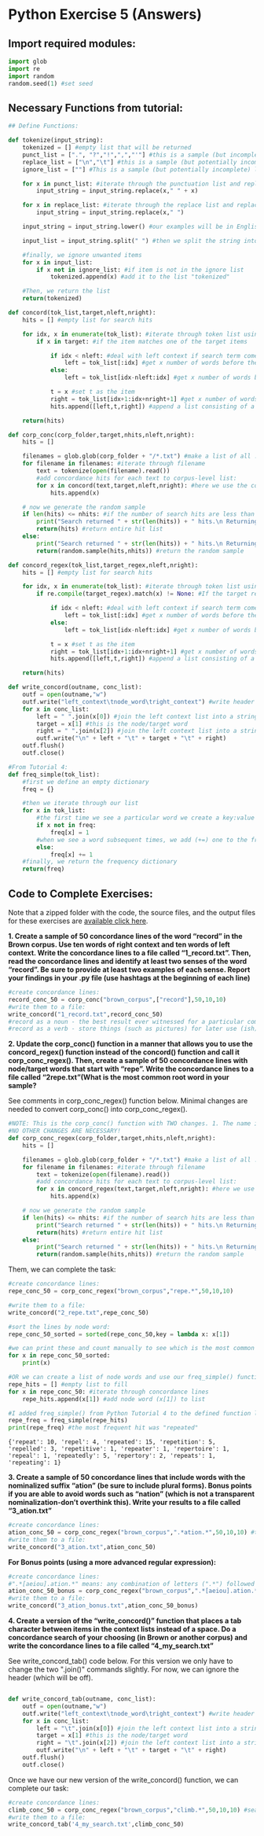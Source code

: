 # Python Exercise 5 (Answers)

## Import required modules:
```python
import glob
import re
import random
random.seed(1) #set seed
```

## Necessary Functions from tutorial:
```python
## Define Functions:

def tokenize(input_string):
	tokenized = [] #empty list that will be returned
	punct_list = [".", "?","!",",","'"] #this is a sample (but incomplete!) list of punctuation characters
	replace_list = ["\n","\t"] #this is a sample (but potentially incomplete) list of items to replace with spaces
	ignore_list = [""] #This is a sample (but potentially incomplete) list if items to ignore

	for x in punct_list: #iterate through the punctuation list and replace each item with a space + the item
		input_string = input_string.replace(x," " + x)

	for x in replace_list: #iterate through the replace list and replace it with a space
		input_string = input_string.replace(x," ")

	input_string = input_string.lower() #our examples will be in English, so for now we will lower them

	input_list = input_string.split(" ") #then we split the string into a list

	#finally, we ignore unwanted items
	for x in input_list:
		if x not in ignore_list: #if item is not in the ignore list
			tokenized.append(x) #add it to the list "tokenized"

	#Then, we return the list
	return(tokenized)

def concord(tok_list,target,nleft,nright):
	hits = [] #empty list for search hits

	for idx, x in enumerate(tok_list): #iterate through token list using the enumerate function. idx = list index, x = list item
		if x in target: #if the item matches one of the target items

			if idx < nleft: #deal with left context if search term comes early in a text
				left = tok_list[:idx] #get x number of words before the current one (based on nleft)
			else:
				left = tok_list[idx-nleft:idx] #get x number of words before the current one (based on nleft)

			t = x #set t as the item
			right = tok_list[idx+1:idx+nright+1] #get x number of words after the current one (based on nright)
			hits.append([left,t,right]) #append a list consisting of a list of left words, the target word, and a list of right words

	return(hits)

def corp_conc(corp_folder,target,nhits,nleft,nright):
	hits = []

	filenames = glob.glob(corp_folder + "/*.txt") #make a list of all .txt file in corp_folder
	for filename in filenames: #iterate through filename
		text = tokenize(open(filename).read())
		#add concordance hits for each text to corpus-level list:
		for x in concord(text,target,nleft,nright): #here we use the concord() function to generate concordance lines
			hits.append(x)

	# now we generate the random sample
	if len(hits) <= nhits: #if the number of search hits are less than or equal to the requested sample:
		print("Search returned " + str(len(hits)) + " hits.\n Returning all " + str(len(hits)) + " hits")
		return(hits) #return entire hit list
	else:
		print("Search returned " + str(len(hits)) + " hits.\n Returning a random sample of " + str(nhits) + " hits")
		return(random.sample(hits,nhits)) #return the random sample

def concord_regex(tok_list,target_regex,nleft,nright):
	hits = [] #empty list for search hits

	for idx, x in enumerate(tok_list): #iterate through token list using the enumerate function. idx = list index, x = list item
		if re.compile(target_regex).match(x) != None: #If the target regular expression finds a match in the string (the slightly strange syntax here literally means "if it doesn't not find a match")

			if idx < nleft: #deal with left context if search term comes early in a text
				left = tok_list[:idx] #get x number of words before the current one (based on nleft)
			else:
				left = tok_list[idx-nleft:idx] #get x number of words before the current one (based on nleft)

			t = x #set t as the item
			right = tok_list[idx+1:idx+nright+1] #get x number of words after the current one (based on nright)
			hits.append([left,t,right]) #append a list consisting of a list of left words, the target word, and a list of right words

	return(hits)

def write_concord(outname, conc_list):
	outf = open(outname,"w")
	outf.write("left_context\tnode_word\tright_context") #write header (optional)
	for x in conc_list:
		left = " ".join(x[0]) #join the left context list into a string using spaces
		target = x[1] #this is the node/target word
		right = " ".join(x[2]) #join the left context list into a string using spaces
		outf.write("\n" + left + "\t" + target + "\t" + right)
	outf.flush()
	outf.close()

#From Tutorial 4:
def freq_simple(tok_list):
	#first we define an empty dictionary
	freq = {}

	#then we iterate through our list
	for x in tok_list:
		#the first time we see a particular word we create a key:value pair
		if x not in freq:
			freq[x] = 1
		#when we see a word subsequent times, we add (+=) one to the frequency count
		else:
			freq[x] += 1
	#finally, we return the frequency dictionary
	return(freq)
```


## Code to Complete Exercises:

Note that a zipped folder with the code, the source files, and the output files for these exercises are [available click here](https://github.com/kristopherkyle/corpus-analysis-python/raw/master/super_secret/Py_T5_Exercises_correct.zip).

**1. Create a sample of 50 concordance lines of the word “record” in the Brown corpus. Use ten words of right context and ten words of left context. Write the concordance lines to a file called “1_record.txt”. Then, read the concordance lines and identify at least two senses of the word “record”. Be sure to provide at least two examples of each sense. Report your findings in your .py file (use hashtags at the beginning of each line)**

```python
#create concordance lines:
record_conc_50 = corp_conc("brown_corpus",["record"],50,10,10)
#write them to a file:
write_concord("1_record.txt",record_conc_50)
#record as a noun - the best result ever witnessed for a particular competition
#record as a verb - store things (such as pictures) for later use (ish)
```

**2. Update the corp_conc() function in a manner that allows you to use the concord_regex() function instead of the concord() function and call it corp_conc_regex(). Then, create a sample of 50 concordance lines with node/target words that start with “repe”. Write the concordance lines to a file called “2repe.txt”(What is the most common root word in your sample?**

See comments in corp_conc_regex() function below. Minimal changes are needed to convert corp_conc() into corp_conc_regex().

```python
#NOTE: This is the corp_conc() function with TWO changes. 1. The name is changed. 2. It uses the concord_regex() function instead of the concord() function.
#NO OTHER CHANGES ARE NECESSARY!
def corp_conc_regex(corp_folder,target,nhits,nleft,nright):
	hits = []

	filenames = glob.glob(corp_folder + "/*.txt") #make a list of all .txt file in corp_folder
	for filename in filenames: #iterate through filename
		text = tokenize(open(filename).read())
		#add concordance hits for each text to corpus-level list:
		for x in concord_regex(text,target,nleft,nright): #here we use the concord() function to generate concordance lines
			hits.append(x)

	# now we generate the random sample
	if len(hits) <= nhits: #if the number of search hits are less than or equal to the requested sample:
		print("Search returned " + str(len(hits)) + " hits.\n Returning all " + str(len(hits)) + " hits")
		return(hits) #return entire hit list
	else:
		print("Search returned " + str(len(hits)) + " hits.\n Returning a random sample of " + str(nhits) + " hits")
		return(random.sample(hits,nhits)) #return the random sample
```

Them, we can complete the task:

```python
#create concordance lines:
repe_conc_50 = corp_conc_regex("brown_corpus","repe.*",50,10,10)

#write them to a file:
write_concord("2_repe.txt",repe_conc_50)

#sort the lines by node word:
repe_conc_50_sorted = sorted(repe_conc_50,key = lambda x: x[1])

#we can print these and count manually to see which is the most common
for x in repe_conc_50_sorted:
	print(x)

#OR we can create a list of node words and use our freq_simple() function from tutorial 4:
repe_hits = [] #empty list to fill
for x in repe_conc_50: #iterate through concordance lines
	repe_hits.append(x[1]) #add node word (x[1]) to list

#I added freq_simple() from Python Tutorial 4 to the defined function list
repe_freq = freq_simple(repe_hits)
print(repe_freq) #the most frequent hit was "repeated"
```

```
{'repeat': 10, 'repel': 4, 'repeated': 15, 'repetition': 5, 'repelled': 3, 'repetitive': 1, 'repeater': 1, 'repertoire': 1, 'repeal': 1, 'repeatedly': 5, 'repertory': 2, 'repeats': 1, 'repeating': 1}
```


**3. Create a sample of 50 concordance lines that include words with the nominalized suffix “ation” (be sure to include plural forms). Bonus points if you are able to avoid words such as “nation” (which is not a transparent nominalization-don’t overthink this). Write your results to a file called “3_ation.txt”**


```python
#create concordance lines:
ation_conc_50 = corp_conc_regex("brown_corpus",".*ation.*",50,10,10) #this is the basic answer to the question
#write them to a file:
write_concord("3_ation.txt",ation_conc_50)
```

**For Bonus points (using a more advanced regular expression):**

```python
#create concordance lines:
#".*[aeiou].ation.*" means: any combination of letters (".*") followed by one instance of a vowel ("[aeiou]"),any other character (".") followed by "ation" followed by anything else (".*")
ation_conc_50_bonus = corp_conc_regex("brown_corpus",".*[aeiou].ation.*",50,10,10) #this uses a more complex regular expression (it probably still isn't perfect).
#write them to a file:
write_concord("3_ation_bonus.txt",ation_conc_50_bonus)
```

**4. Create a version of the “write_concord()” function that places a tab character between items in the context lists instead of a space. Do a concordance search of your choosing (in Brown or another corpus) and write the concordance lines to a file called “4_my_search.txt”**

See write_concord_tab() code below. For this version we only have to change the two ".join()" commands slightly. For now, we can ignore the header (which will be off).

```python

def write_concord_tab(outname, conc_list):
	outf = open(outname,"w")
	outf.write("left_context\tnode_word\tright_context") #write header (optional)
	for x in conc_list:
		left = "\t".join(x[0]) #join the left context list into a string using spaces
		target = x[1] #this is the node/target word
		right = "\t".join(x[2]) #join the left context list into a string using spaces
		outf.write("\n" + left + "\t" + target + "\t" + right)
	outf.flush()
	outf.close()

```

Once we have our new version of the write_concord() function, we can complete our task:

```python
#create concordance lines:
climb_conc_50 = corp_conc_regex("brown_corpus","climb.*",50,10,10) #search for forms of the word "climb"
#write them to a file:
write_concord_tab('4_my_search.txt',climb_conc_50)
```
